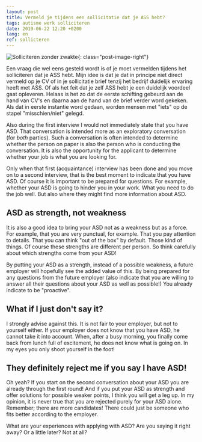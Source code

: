 ```yaml
---
layout: post
title: Vermeld je tijdens een sollicitatie dat je ASS hebt?
tags: autisme werk solliciteren
date: 2019-06-22 12:20 +0200
lang: en
ref: sollicteren
---
```

![Solliciteren zonder zwakte]({{site.baseurl}}/assets/img/sollicitatie.jpg){: class="post-image-right"}

Een vraag die wel eens gesteld wordt is of je moet vermelden tijdens het solliciteren dat je ASS hebt.
Mijn idee is dat je dat in principe niet direct vermeld op je CV of in je sollicitatie brief tenzij het bedrijf duidelijk ervaring heeft met ASS. Of als het feit dat je zelf ASS hebt je een duidelijk voordeel gaat opleveren. Helaas is het zo dat de eerste schifting gebeurd aan de hand van CV's en daarna aan de hand van de brief verder word gekeken. Als dat in eerste instantie word gedaan, worden mensen met "iets" op de stapel "misschien/niet" gelegd.

Also during the first interview I would not immediately state that you have ASD. That conversation is intended more as an exploratory conversation (for *both* parties). Such a conversation is often intended to determine whether the person on paper is also the person who is conducting the conversation. It is also the opportunity for the applicant to determine whether your job is what you are looking for.

Only when that first (acquaintance) interview has been done and you move on to a second interview, that is the best moment to indicate that you have ASD. Of course it is important to be prepared for questions. For example, whether your ASD is going to hinder you in your work. What you need to do the job well. But also where they might find more information about ASD.

## ASD as strength, not weakness
It is also a good idea to bring your ASD not as a weakness but as a force. For example, that you are very punctual, for example. That you pay attention to details. That you can think "out of the box" by default. Those kind of things. Of course these strengths are different per person. So think carefully about which strengths come from your ASD!

By putting your ASD as a strength, instead of a possible weakness, a future employer will hopefully see the added value of this. By being prepared for any questions from the future employer (also indicate that you are willing to answer all their questions about your ASD as well as possible!) You already indicate to be "proactive".

## What if I just don't say it?
I strongly advise against this. It is not fair to your employer, but not to yourself either. If your employer does not know that you have ASD, he cannot take it into account. When, after a busy morning, you finally come back from lunch full of excitement, he does not know what is going on. In my eyes you only shoot yourself in the foot!

## They definitely reject me if you say I have ASD!
Oh yeah? If you start on the second conversation about your ASD you are already through the first round! And if you put your ASD as strength and offer solutions for possible weaker points, I think you will get a leg up. In my opinion, it is never true that you are rejected purely for your ASD alone. Remember; there are more candidates! There could just be someone who fits better according to the employer.

What are your experiences with applying with ASD? Are you saying it right away? Or a little later? Not at all?
